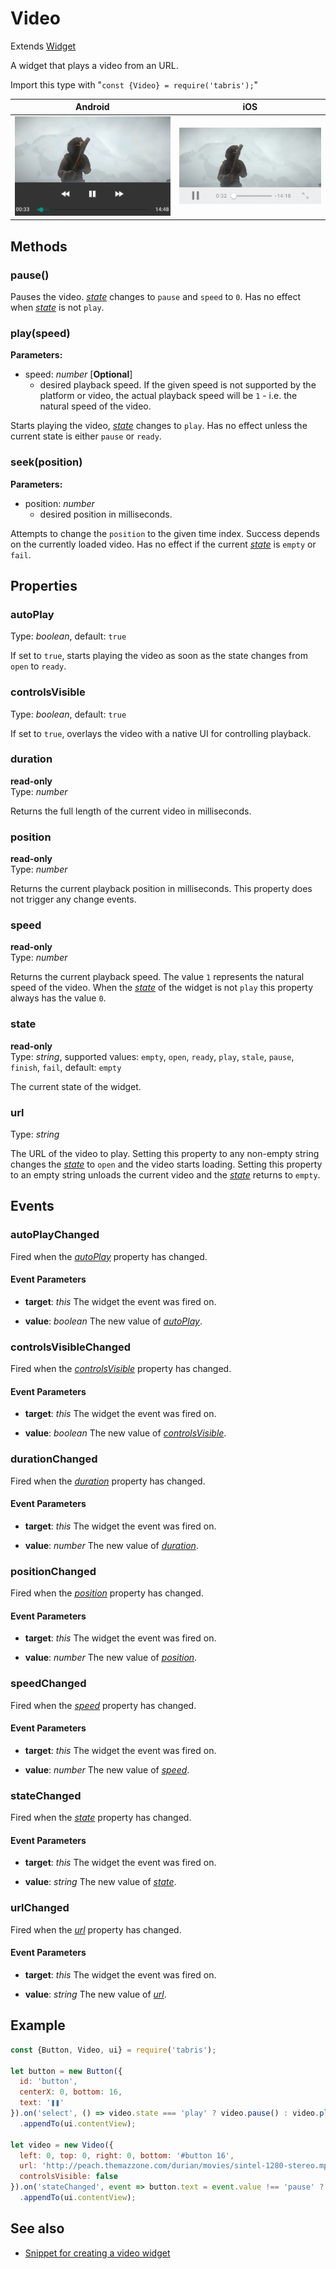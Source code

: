 ---
---
# Video

Extends [Widget](Widget.md)

A widget that plays a video from an URL.

Import this type with "`const {Video} = require('tabris');`"

Android | iOS
--- | ---
![Video on Android](img\android\Video.png) | ![Video on iOS](img\ios\Video.png)

## Methods

### pause()


Pauses the video. *[state](#state)* changes to `pause` and `speed` to `0`. Has no effect when *[state](#state)* is not `play`.

### play(speed)


**Parameters:** 

- speed: *number* [**Optional**]
  - desired playback speed. If the given speed is not supported by the platform or video, the actual playback speed will be `1` - i.e. the natural speed of the video.

Starts playing the video, *[state](#state)* changes to `play`. Has no effect unless the current state is either `pause` or `ready`.

### seek(position)


**Parameters:** 

- position: *number*
  - desired position in milliseconds.

Attempts to change the `position` to the given time index. Success depends on the currently loaded video. Has no effect if the current *[state](#state)* is `empty` or `fail`.


## Properties

### autoPlay


Type: *boolean*, default: `true`

If set to `true`, starts playing the video as soon as the state changes from `open` to `ready`.

### controlsVisible


Type: *boolean*, default: `true`

If set to `true`, overlays the video with a native UI for controlling playback.

### duration


**read-only**<br/>
Type: *number*

Returns the full length of the current video in milliseconds.

### position


**read-only**<br/>
Type: *number*

Returns the current playback position in milliseconds. This property does not trigger any change events.

### speed


**read-only**<br/>
Type: *number*

Returns the current playback speed. The value `1` represents the natural speed of the video. When the *[state](#state)* of the widget is not `play` this property always has the value `0`.

### state


**read-only**<br/>
Type: *string*, supported values: `empty`, `open`, `ready`, `play`, `stale`, `pause`, `finish`, `fail`, default: `empty`

The current state of the widget.

### url


Type: *string*

The URL of the video to play. Setting this property to any non-empty string changes the *[state](#state)* to `open` and the video starts loading. Setting this property to an empty string unloads the current video and the *[state](#state)* returns to `empty`.


## Events

### autoPlayChanged

Fired when the [*autoPlay*](#autoPlay) property has changed.

#### Event Parameters 
- **target**: *this*
    The widget the event was fired on.

- **value**: *boolean*
    The new value of [*autoPlay*](#autoPlay).


### controlsVisibleChanged

Fired when the [*controlsVisible*](#controlsVisible) property has changed.

#### Event Parameters 
- **target**: *this*
    The widget the event was fired on.

- **value**: *boolean*
    The new value of [*controlsVisible*](#controlsVisible).


### durationChanged

Fired when the [*duration*](#duration) property has changed.

#### Event Parameters 
- **target**: *this*
    The widget the event was fired on.

- **value**: *number*
    The new value of [*duration*](#duration).


### positionChanged

Fired when the [*position*](#position) property has changed.

#### Event Parameters 
- **target**: *this*
    The widget the event was fired on.

- **value**: *number*
    The new value of [*position*](#position).


### speedChanged

Fired when the [*speed*](#speed) property has changed.

#### Event Parameters 
- **target**: *this*
    The widget the event was fired on.

- **value**: *number*
    The new value of [*speed*](#speed).


### stateChanged

Fired when the [*state*](#state) property has changed.

#### Event Parameters 
- **target**: *this*
    The widget the event was fired on.

- **value**: *string*
    The new value of [*state*](#state).


### urlChanged

Fired when the [*url*](#url) property has changed.

#### Event Parameters 
- **target**: *this*
    The widget the event was fired on.

- **value**: *string*
    The new value of [*url*](#url).





## Example
```js
const {Button, Video, ui} = require('tabris');

let button = new Button({
  id: 'button',
  centerX: 0, bottom: 16,
  text: '❚❚'
}).on('select', () => video.state === 'play' ? video.pause() : video.play())
  .appendTo(ui.contentView);

let video = new Video({
  left: 0, top: 0, right: 0, bottom: '#button 16',
  url: 'http://peach.themazzone.com/durian/movies/sintel-1280-stereo.mp4',
  controlsVisible: false
}).on('stateChanged', event => button.text = event.value !== 'pause' ? '❚❚' : '▶')
  .appendTo(ui.contentView);
```
## See also

- [Snippet for creating a video widget](https://github.com/eclipsesource/tabris-js/tree/v2.8.0/snippets/video.js)
